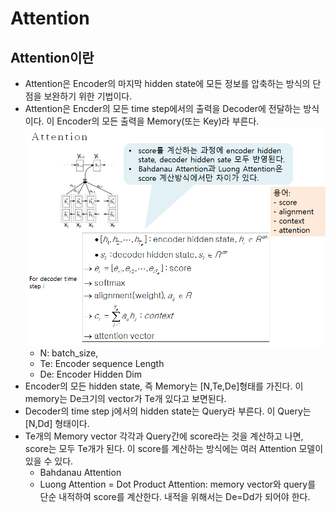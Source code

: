 # Attention

## Attention이란
- Attention은 Encoder의 마지막 hidden state에 모든 정보를 압축하는 방식의 단점을 보완하기 위한 기법이다.
- Attention은 Encder의 모든 time step에서의 출력을 Decoder에 전달하는 방식이다. 이 Encoder의 모든 출력을 Memory(또는 Key)라 부른다.
![decode](./Attention.png)
	- N: batch_size,
	- Te: Encoder sequence Length
	- De: Encoder Hidden Dim
- Encoder의 모든 hidden state, 즉 Memory는 [N,Te,De]형태를 가진다. 이 memory는 De크기의 vector가 Te개 있다고 보면된다. 
- Decoder의 time step j에서의 hidden state는 Query라 부른다. 이 Query는 [N,Dd] 형태이다. 
- Te개의 Memory vector 각각과 Query간에 score라는 것을 계산하고 나면, score는 모두 Te개가 된다. 이 score를 계산하는 방식에는 여러 Attention 모델이 있을 수 있다.
	* Bahdanau Attention
	* Luong Attention = Dot Product Attention: memory vector와 query를 단순 내적하여 score를 계산한다. 내적을 위해서는 De=Dd가 되어야 한다.




